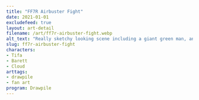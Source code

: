 ```yaml
---
title: "FF7R Airbuster Fight"
date: 2021-01-01
excludefeed: true
layout: art-detail
filename: /art/ff7r-airbuster-fight.webp
alt_text: "Really sketchy looking scene including a giant green man, and three smaller people."
slug: ff7r-airbuster-fight
characters:
- Tifa
- Barett
- Cloud
arttags:
- drawpile
- fan art
program: Drawpile
---
```

